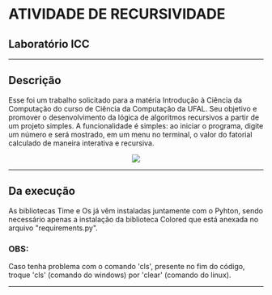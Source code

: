 #   ATIVIDADE DE RECURSIVIDADE
## Laboratório ICC
---
## Descrição
Esse foi um trabalho solicitado para a matéria Introdução à Ciência da Computação do curso de Ciência da Computação da UFAL. Seu objetivo e promover o desenvolvimento da lógica de algoritmos recursivos a partir de um projeto simples.
A funcionalidade é simples: ao iniciar o programa, digite um número e será mostrado, em um menu no terminal, o valor do fatorial calculado de maneira interativa e recursiva.

<p align="center">
  <img src="https://github.com/byelde/college/assets/140332227/daa4aa2b-3838-47f6-b6c3-7e124af18d63">
</p>

---
## Da execução
As bibliotecas Time e Os já vêm instaladas juntamente com o Pyhton, sendo necessário apenas a instalação da biblioteca Colored que está anexada no arquivo "requirements.py".

### **OBS:** 
Caso tenha problema com o comando 'cls', presente no fim do código, troque 'cls' (comando do windows) por 'clear' (comando do linux).

---
